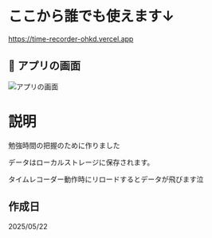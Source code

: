 # ここから誰でも使えます↓
https://time-recorder-ohkd.vercel.app

## 📸 アプリの画面

![アプリの画面](images/screenshot.png)

# 説明　

勉強時間の把握のために作りました

データはローカルストレージに保存されます。

タイムレコーダー動作時にリロードするとデータが飛びます泣


## 作成日　
2025/05/22




